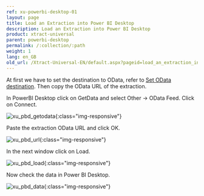 ```yaml
---
ref: xu-powerbi-desktop-01
layout: page
title: Load an Extraction into Power BI Desktop
description: Load an Extraction into Power BI Desktop
product: xtract-universal
parent: powerbi-desktop
permalink: /:collection/:path
weight: 1
lang: en_GB
old_url: /Xtract-Universal-EN/default.aspx?pageid=load_an_extraction_into_power_bi_desktop
---
```


At first we have to set the destination to OData, refer to [Set OData destination](../odata/set-odata-destination).
Then copy the OData URL of the extraction. 

In PowerBI Desktop click on GetData and select Other -> OData Feed. Click on Connect. 

![xu_pbd_getodata](/img/content/xu_pbd_getodata.png){:class="img-responsive"}

Paste the extraction OData URL and click OK. 

![xu_pbd_url](/img/content/xu_pbd_url.png){:class="img-responsive"}

In the next window click on Load.

![xu_pbd_load](/img/content/xu_pbd_load.png){:class="img-responsive"}

Now check the data in Power BI Desktop.

![xu_pbd_data](/img/content/xu_pbd_data.png){:class="img-responsive"}